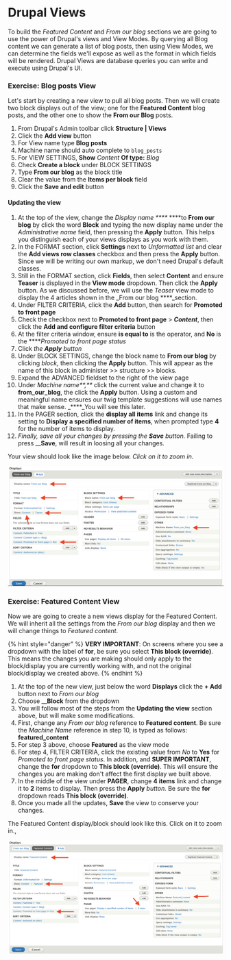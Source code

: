 # Drupal Views

To build the _Featured Content_ and _From our blog_ sections we are going to use the power of Drupal's views and View Modes. By querying all Blog content we can generate a list of blog posts, then using View Modes, we can determine the fields we'll expose as well as the format in which fields will be rendered. Drupal Views are database queries you can write and execute using Drupal's UI.

### Exercise: Blog posts View

Let's start by creating a new view to pull all blog posts.  Then we will create two block displays out of the view; one for the **Featured Content** blog posts, and the other one to show the **From our Blog** posts.

1. From Drupal's Admin toolbar click **Structure \| Views**
2. Click the **Add view** button
3. For View name type **Blog posts**
4. Machine name should auto complete to `blog_posts`
5. For VIEW SETTINGS, **Show** _Content_ **Of type:** _Blog_
6. Check **Create a block** under BLOCK SETTINGS
7. Type **From our blog** as the block title
8. Clear the value from the **Items per block** field
9. Click the **Save and edit** button

#### Updating the view

1. At the top of the view, change the _Display name ****_ ****to **From our blog** by click the word **Block** and typing the new display name under the _Administrative name_ field, then pressing the **Apply** button.  This helps you distinguish each of your views displays as you work with them.  
2. In the FORMAT section, click **Settings** next to _Unformatted list_ and clear the **Add views row classes** checkbox and then press the **Apply** button.  Since we will be writing our own markup, we don't need Drupal's default classes.
3. Still in the FORMAT section, click **Fields**, then select **Content** and ensure **Teaser** is displayed in the **View mode** dropdown.  Then click the **Apply** button.  As we discussed before, we will use the _Teaser_ view mode to display the 4 articles shown in the _From our blog ****_section.
4. Under FILTER CRITERIA, click the **Add** button, then search for **Promoted to front page** 
5. Check the checkbox next to **Promoted to front page** &gt; _**Content**_, then click the **Add and configure filter criteria** button
6. At the filter criteria window, ensure **is equal to** is the operator, and **No** is the ****_Promoted to front page status_
7. Click _the **Apply** button_
8. Under BLOCK SETTINGS, change the block name to **From our blog** by clicking _block,_ then clicking the **Apply** button.  This will appear as the name of this block in administer &gt;&gt; structure &gt;&gt; blocks.
9. Expand the ADVANCED fieldset to the right of the view page
10. Under _Machine name**,**_ click the current value and change it to **from\_our\_blog**, the click the **Apply** button.  Using a custom and meaningful name ensures our twig template suggestions will use names that make sense. _****_You will see this later.
11. In the PAGER section, click the **display all items** link and change its setting to **Display a specified number of items**, when prompted type **4** for the number of items to display.
12. _Finally, save all your changes by pressing the **Save** button._  Failing to press __**Save**, will result in loosing all your changes.

Your view should look like the image below.  _Click on it to zoom in._

![](../.gitbook/assets/view.png)

### Exercise: Featured Content View

Now we are going to create a new views display for the Featured Content.  We will inherit all the settings from the _From our blog_ display and then we will change things to _Featured content_.

{% hint style="danger" %}
**VERY IMPORTANT**:  On screens where you see a dropdown with the label of **for**, be sure you select **This block \(override\)**.  This means the changes you are making should only apply to the block/display you are currently working with, and not the original block/display we created above.
{% endhint %}

1. At the top of the new view, just below the word **Displays** click the **+ Add** button next to _From our blog_
2. Choose __**Block** from the dropdown
3. You will follow most of the steps from the **Updating the view** section above, but will make some modifications.
4. First, change any _From our blog_ reference to **Featured content**.  Be sure the _Machine Name_ reference in step 10, is typed as follows: **featured\_content**
5. For step 3 above, choose **Featured** as the view mode
6. For step 4, FILTER CRITERIA, click the existing value from _No_ to **Yes** for _Promoted to front page status_.  In addition, and **SUPER IMPORTANT**, change the **for** dropdown to **This block \(override\)**.  This will ensure the changes you are making don't affect the first display we built above.
7. In the middle of the view under **PAGER**, change **4 items** link and change it to **2** items to display.  Then press the **Apply** _button._  Be sure the **for** dropdown reads **This block \(override\)**.
8. Once you made all the updates, **Save** the view to conserve your changes.

The Featured Content display/block should look like this.  Click on it to zoom in.,

![Featured Content View](../.gitbook/assets/featured-view.png)

